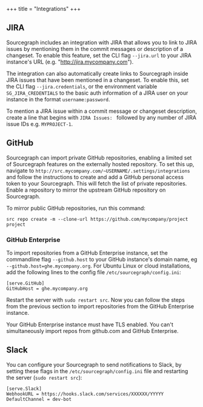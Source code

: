 +++
title = "Integrations"
+++

## JIRA

Sourcegraph includes an integration with JIRA that allows you to link to JIRA issues by mentioning them in the commit messages or description of a changeset. To enable this feature, set the CLI flag `--jira.url` to your JIRA instance's URL (e.g. "http://jira.mycompany.com").

The integration can also automatically create links to Sourcegraph inside JIRA issues that have been mentioned in a changeset. To enable this, set the CLI flag `--jira.credentials`, or the environment variable `SG_JIRA_CREDENTIALS` to the basic auth information of a JIRA user on your instance in the format `username:password`.

To mention a JIRA issue within a commit message or changeset description, create a line that begins with `JIRA Issues: ` followed by any number of JIRA issue IDs e.g. `MYPROJECT-1`.

## GitHub

Sourcegraph can import private GitHub repositories, enabling a limited set of Sourcegraph features on the externally hosted repository. To set this up, navigate to `http://src.mycompany.com/~USERNAME/.settings/integrations` and follow the instructions to create and add a GitHub personal access token to your Sourcegraph. This will fetch the list of private repositories. Enable a repository to mirror the upstream GitHub repository on Sourcegraph.

To mirror public GitHub repositories, run this command:

`src repo create -m --clone-url https://github.com/mycompany/project project`

### GitHub Enterprise

To import repositories from a GitHub Enterprise instance, set the commandline flag `--github.host` to your GitHub instance's domain name, eg `--github.host=ghe.mycompany.org`. For Ubuntu Linux or cloud installations, add the following lines to the config file `/etc/sourcegraph/config.ini`:

```
[serve.GitHub]
GitHubHost = ghe.mycompany.org
```

Restart the server with `sudo restart src`. Now you can follow the steps from the previous section to import repositories from the GitHub Enterprise instance.

Your GitHub Enterprise instance must have TLS enabled. You can't simultaneously import repos from github.com and GitHub Enterprise.

## Slack

You can configure your Sourcegraph to send notifications to Slack, by setting these flags in the `/etc/sourcegraph/config.ini` file and restarting the server (`sudo restart src`):

```
[serve.Slack]
WebhookURL = https://hooks.slack.com/services/XXXXXX/YYYYY
DefaultChannel = dev-bot
```
